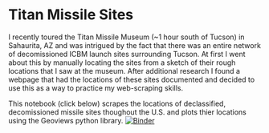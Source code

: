 # Titan Missile Sites

I recently toured the Titan Missile Museum (~1 hour south of Tucson) in Sahaurita, AZ and was intrigued by the fact that there was an entire network of decomissioned ICBM launch sites surrounding Tucson.
At first I went about this by manually locating the sites from a sketch of their rough locations that I saw at the museum.
After additional research I found a webpage that had the locations of these sites documented and decided to use this as a way to practice my web-scraping skills.

This notebook (click below) scrapes the locations of declassified, decomissioned missile sites thoughout the U.S. and plots thier locations using the Geoviews python library. 
[![Binder](https://mybinder.org/badge_logo.svg)](https://mybinder.org/v2/gh/tjslezak/titan-missile-sites/master)
